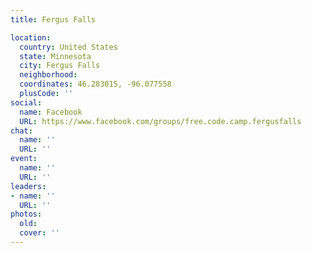 ```yaml
---
title: Fergus Falls

location:
  country: United States
  state: Minnesota
  city: Fergus Falls
  neighborhood: 
  coordinates: 46.283015, -96.077558
  plusCode: ''
social:
  name: Facebook
  URL: https://www.facebook.com/groups/free.code.camp.fergusfalls
chat:
  name: ''
  URL: ''
event:
  name: ''
  URL: ''
leaders:
- name: ''
  URL: ''
photos:
  old: 
  cover: ''
---
```

